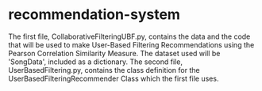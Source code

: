 # recommendation-system

The first file, CollaborativeFilteringUBF.py, contains the data and the code that will be used to make User-Based Filtering Recommendations using the Pearson Correlation Similarity Measure. The dataset used will be 'SongData', included as a dictionary. 
The second file, UserBasedFiltering.py, contains the class definition for the UserBasedFilteringRecommender Class which the first file uses.

